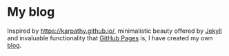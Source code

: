 # My blog

Inspired by https://karpathy.github.io/, minimalistic beauty offered by [Jekyll](https://jekyllrb.com/) and invaluable functionality that [GitHub Pages](https://pages.github.com/) is, I have created my own [blog](https://prathamsolanki.github.io/).
